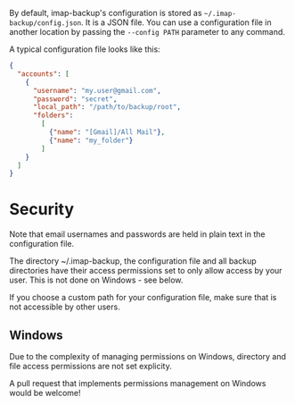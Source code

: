 By default, imap-backup's configuration is stored as `~/.imap-backup/config.json`.
It is a JSON file.
You can use a configuration file in another location by passing the
`--config PATH` parameter to any command.

A typical configuration file looks like this:

```json
{
  "accounts": [
    {
      "username": "my.user@gmail.com",
      "password": "secret",
      "local_path": "/path/to/backup/root",
      "folders":
        [
          {"name": "[Gmail]/All Mail"},
          {"name": "my_folder"}
        ]
    }
  ]
}
```

# Security

Note that email usernames and passwords are held in plain text
in the configuration file.

The directory ~/.imap-backup, the configuration file and all backup
directories have their access permissions set to only allow access
by your user. This is not done on Windows - see below.

If you choose a custom path for your configuration file,
make sure that is not accessible by other users.

## Windows

Due to the complexity of managing permissions on Windows,
directory and file access permissions are not set explicity.

A pull request that implements permissions management on Windows
would be welcome!
